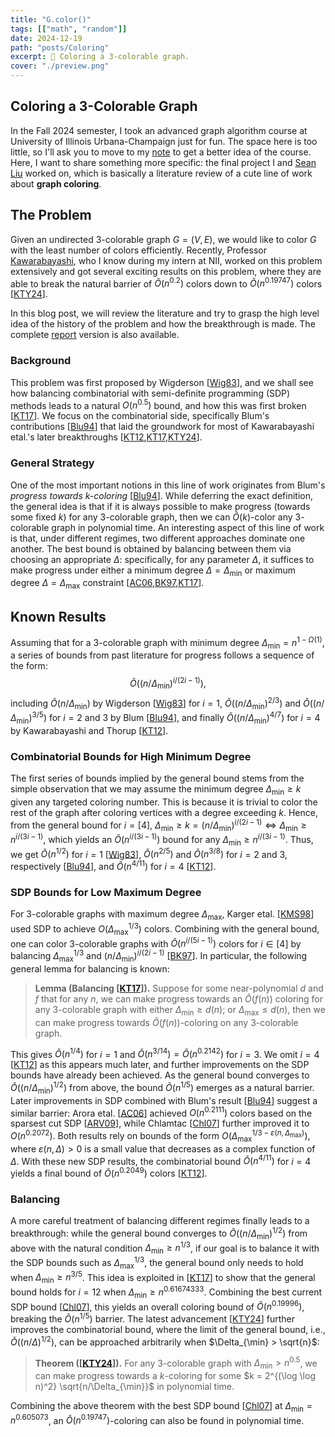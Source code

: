 ```yaml
---
title: "G.color()"
tags: [["math", "random"]]
date: 2024-12-19
path: "posts/Coloring"
excerpt: 🎨 Coloring a 3-colorable graph.
cover: "./preview.png"
---
```


## Coloring a 3-Colorable Graph

In the Fall 2024 semester, I took an advanced graph algorithm course at University of Illinois Urbana-Champaign just for fun. The space here is too little, so I'll ask you to move to my [note](../Notes/#fall-2024) to get a better idea of the course. Here, I want to share something more specific: the final project I and [Sean Liu](https://zhxnliu.me/about/) worked on, which is basically a literature review of a cute line of work about **graph coloring**.

## The Problem

Given an undirected $3$-colorable graph $G = (V, E)$, we would like to color $G$ with the least number of colors efficiently. Recently, Professor [Kawarabayashi](https://kklab.nii.ac.jp/en/), who I know during my intern at NII, worked on this problem extensively and got several exciting results on this problem, where they are able to break the natural barrier of $\widetilde{O} (n^{0.2})$ colors down to $\widetilde{O} (n^{0.19747})$ colors \[[KTY24](https://arxiv.org/abs/2406.00357)\].

In this blog post, we will review the literature and try to grasp the high level idea of the history of the problem and how the breakthrough is made. The complete [report](./Coloring.pdf) version is also available.

### Background

This problem was first proposed by Wigderson \[[Wig83](https://dl.acm.org/doi/10.1145/2157.2158)\], and we shall see how balancing combinatorial with semi-definite programming (SDP) methods leads to a natural $O(n^{0.5})$ bound, and how this was first broken \[[KT17](https://dl.acm.org/doi/10.1145/3001582)\]. We focus on the combinatorial side, specifically Blum's contributions \[[Blu94](https://dl.acm.org/doi/10.1145/176584.176586)\] that laid the groundwork for most of Kawarabayashi etal.'s later breakthroughs \[[KT12](https://arxiv.org/abs/1205.1254),[KT17](https://dl.acm.org/doi/10.1145/3001582),[KTY24](https://arxiv.org/abs/2406.00357)\].

### General Strategy

One of the most important notions in this line of work originates from Blum's *progress towards $k$-coloring* \[[Blu94](https://dl.acm.org/doi/10.1145/176584.176586)\]. While deferring the exact definition, the general idea is that if it is always possible to make progress (towards some fixed $k$) for any $3$-colorable graph, then we can $\widetilde{O}(k)$-color any $3$-colorable graph in polynomial time. An interesting aspect of this line of work is that, under different regimes, two different approaches dominate one another. The best bound is obtained by balancing between them via choosing an appropriate $\Delta$: specifically, for any parameter $\Delta$, it suffices to make progress under either a minimum degree $\Delta = \Delta_{\min}$ or maximum degree $\Delta = \Delta_{\max}$ constraint \[[AC06](https://dl.acm.org/doi/10.1145/1132516.1132548),[BK97](https://dl.acm.org/doi/10.1016/S0020-0190(96)00190-1),[KT17](https://dl.acm.org/doi/10.1145/3001582)\].

## Known Results

Assuming that for a $3$-colorable graph with minimum degree $\Delta_{\min} = n^{1 - \Omega(1)}$, a series of bounds from past literature for progress follows a sequence of the form:
$$
\widetilde{O}\left(\left(n/\Delta_{\min}\right)^{i/(2i-1)}\right),
$$
including $\widetilde{O}(n/\Delta_{\min})$ by Wigderson \[[Wig83](https://dl.acm.org/doi/10.1145/2157.2158)\] for $i=1$, $\widetilde{O}((n/\Delta_{\min})^{2/3})$ and $\widetilde{O}((n/\Delta_{\min})^{3/5})$ for $i = 2$ and $3$ by Blum \[[Blu94](https://dl.acm.org/doi/10.1145/176584.176586)\], and finally $\widetilde{O}((n/\Delta_{\min})^{4/7})$ for $i = 4$ by Kawarabayashi and Thorup \[[KT12](https://arxiv.org/abs/1205.1254)\].

### Combinatorial Bounds for High Minimum Degree

The first series of bounds implied by the general bound stems from the simple observation that we may assume the minimum degree $\Delta_{\min} \geq k$ given any targeted coloring number. This is because it is trivial to color the rest of the graph after coloring vertices with a degree exceeding $k$. Hence, from the general bound for $i = [4]$, $\Delta_{\min} \geq k = (n/\Delta_{\min})^{i / (2i-1)} \iff \Delta_{\min} \geq n^{i / (3i-1)}$, which yields an $\widetilde{O}(n^{i/(3i-1)})$ bound for any $\Delta_{\min} \geq n^{i/(3i-1)}$. Thus, we get $\widetilde{O}(n^{1/2})$ for $i=1$ \[[Wig83](https://dl.acm.org/doi/10.1145/2157.2158)\], $\widetilde{O}(n^{2/5})$ and $\widetilde{O}(n^{3/8})$ for $i=2$ and $3$, respectively \[[Blu94](https://dl.acm.org/doi/10.1145/176584.176586)\], and $\widetilde{O}(n^{4/11})$ for $i=4$ \[[KT12](https://arxiv.org/abs/1205.1254)\].

### SDP Bounds for Low Maximum Degree

For $3$-colorable graphs with maximum degree $\Delta_{\max}$, Karger etal. \[[KMS98](https://arxiv.org/abs/cs/9812008)\] used SDP to achieve $O(\Delta_{\max}^{1/3})$ colors. Combining with the general bound, one can color $3$-colorable graphs with $\widetilde{O}(n^{i/(5i-1)})$ colors for $i \in [4]$ by balancing $\Delta_{\max}^{1/3}$ and $(n/\Delta_{\min})^{i/(2i-1)}$ \[[BK97](https://dl.acm.org/doi/10.1016/S0020-0190(96)00190-1)\]. In particular, the following general lemma for balancing is known:

>**Lemma (Balancing \[[KT17](https://dl.acm.org/doi/10.1145/3001582)\]).** Suppose for some near-polynomial $d$ and $f$ that for any $n$, we can make progress towards an $\widetilde{O}(f(n))$ coloring for any $3$-colorable graph with either $\Delta_{\min} \geq d(n)$; or $\Delta_{\max} \leq d(n)$, then we can make progress towards $\widetilde{O}(f(n))$-coloring on any $3$-colorable graph.

This gives $\widetilde{O}(n^{1/4})$ for $i=1$ and $\widetilde{O}(n^{3/14}) = \widetilde{O}(n^{0.2142})$ for $i = 3$. We omit $i=4$ \[[KT12](https://arxiv.org/abs/1205.1254)\] as this appears much later, and further improvements on the SDP bounds have already been achieved. As the general bound converges to $\widetilde{O}((n/\Delta_{\min})^{1/2})$ from above, the bound $\widetilde{O}(n^{1/5})$ emerges as a natural barrier. Later improvements in SDP combined with Blum's result \[[Blu94](https://dl.acm.org/doi/10.1145/176584.176586)\] suggest a similar barrier: Arora etal. \[[AC06](https://dl.acm.org/doi/10.1145/1132516.1132548)\] achieved $O(n^{0.2111})$ colors based on the sparsest cut SDP \[[ARV09](https://dl.acm.org/doi/10.1145/1502793.1502794)\], while Chlamtac \[[Chl07](https://ieeexplore.ieee.org/document/4389537)\] further improved it to $O(n^{0.2072})$. Both results rely on bounds of the form $O(\Delta_{\max}^{1/3 - \varepsilon(n, \Delta_{\max})})$, where $\varepsilon(n, \Delta) > 0$ is a small value that decreases as a complex function of $\Delta$. With these new SDP results, the combinatorial bound $\widetilde{O}(n^{4/11})$ for $i=4$ yields a final bound of $\widetilde{O}(n^{0.2049})$ colors \[[KT12](https://arxiv.org/abs/1205.1254)\].

### Balancing

A more careful treatment of balancing different regimes finally leads to a breakthrough: while the general bound converges to $\widetilde{O}((n/\Delta_{\min})^{1/2})$ from above with the natural condition $\Delta_{\min} \geq n^{1/3}$, if our goal is to balance it with the SDP bounds such as $\Delta_{\max}^{1/3}$, the general bound only needs to hold when $\Delta_{\min} \geq n^{3/5}$. This idea is exploited in \[[KT17](https://dl.acm.org/doi/10.1145/3001582)\] to show that the general bound holds for $i=12$ when $\Delta_{\min} \geq n^{0.61674333}$. Combining the best current SDP bound \[[Chl07](https://ieeexplore.ieee.org/document/4389537)\], this yields an overall coloring bound of $\widetilde{O}(n^{0.19996})$, breaking the $\widetilde{O}(n^{1/5})$ barrier. The latest advancement \[[KTY24](https://arxiv.org/abs/2406.00357)\] further improves the combinatorial bound, where the limit of the general bound, i.e., $\widetilde{O}((n/\Delta)^{1/2})$, can be approached arbitrarily when $\Delta_{\min} > \sqrt{n}$:

>**Theorem (\[[KTY24](https://arxiv.org/abs/2406.00357)\]).** For any $3$-colorable graph with $\Delta_{\min} > n^{0.5}$, we can make progress towards a $k$-coloring for some $k = 2^{(\log \log n)^2} \sqrt{n/\Delta_{\min}}$ in polynomial time.

Combining the above theorem with the best SDP bound \[[Chl07](https://ieeexplore.ieee.org/document/4389537)\] at $\Delta_{\min} = n^{0.605073}$, an $\widetilde{O}(n^{0.19747})$-coloring can also be found in polynomial time.
